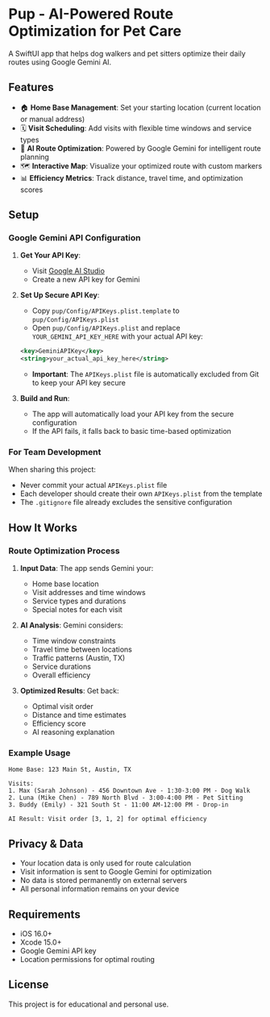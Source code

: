 # Pup - AI-Powered Route Optimization for Pet Care

A SwiftUI app that helps dog walkers and pet sitters optimize their daily routes using Google Gemini AI.

## Features

- 🏠 **Home Base Management**: Set your starting location (current location or manual address)
- 🗓️ **Visit Scheduling**: Add visits with flexible time windows and service types
- 🤖 **AI Route Optimization**: Powered by Google Gemini for intelligent route planning
- 🗺️ **Interactive Map**: Visualize your optimized route with custom markers
- 📊 **Efficiency Metrics**: Track distance, travel time, and optimization scores

## Setup

### Google Gemini API Configuration

1. **Get Your API Key**:
   - Visit [Google AI Studio](https://makersuite.google.com/app/apikey)
   - Create a new API key for Gemini

2. **Set Up Secure API Key**:
   - Copy `pup/Config/APIKeys.plist.template` to `pup/Config/APIKeys.plist`
   - Open `pup/Config/APIKeys.plist` and replace `YOUR_GEMINI_API_KEY_HERE` with your actual API key:
   ```xml
   <key>GeminiAPIKey</key>
   <string>your_actual_api_key_here</string>
   ```
   - **Important**: The `APIKeys.plist` file is automatically excluded from Git to keep your API key secure

3. **Build and Run**:
   - The app will automatically load your API key from the secure configuration
   - If the API fails, it falls back to basic time-based optimization

### For Team Development

When sharing this project:
- Never commit your actual `APIKeys.plist` file 
- Each developer should create their own `APIKeys.plist` from the template
- The `.gitignore` file already excludes the sensitive configuration

## How It Works

### Route Optimization Process

1. **Input Data**: The app sends Gemini your:
   - Home base location
   - Visit addresses and time windows
   - Service types and durations
   - Special notes for each visit

2. **AI Analysis**: Gemini considers:
   - Time window constraints
   - Travel time between locations
   - Traffic patterns (Austin, TX)
   - Service durations
   - Overall efficiency

3. **Optimized Results**: Get back:
   - Optimal visit order
   - Distance and time estimates
   - Efficiency score
   - AI reasoning explanation

### Example Usage

```
Home Base: 123 Main St, Austin, TX

Visits:
1. Max (Sarah Johnson) - 456 Downtown Ave - 1:30-3:00 PM - Dog Walk
2. Luna (Mike Chen) - 789 North Blvd - 3:00-4:00 PM - Pet Sitting  
3. Buddy (Emily) - 321 South St - 11:00 AM-12:00 PM - Drop-in

AI Result: Visit order [3, 1, 2] for optimal efficiency
```

## Privacy & Data

- Your location data is only used for route calculation
- Visit information is sent to Google Gemini for optimization
- No data is stored permanently on external servers
- All personal information remains on your device

## Requirements

- iOS 16.0+
- Xcode 15.0+
- Google Gemini API key
- Location permissions for optimal routing

## License

This project is for educational and personal use. 